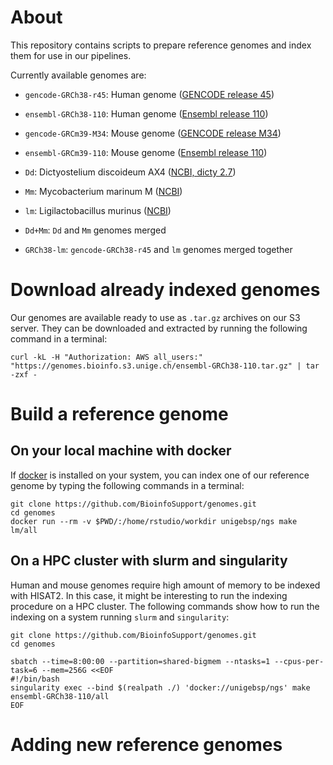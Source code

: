 

# About
This repository contains scripts to prepare reference genomes and index them for
use in our pipelines.

Currently available genomes are:

 - `gencode-GRCh38-r45`: Human genome ([GENCODE release 45](https://www.gencodegenes.org))
 
 - `ensembl-GRCh38-110`: Human genome ([Ensembl release 110](http://jul2023.archive.ensembl.org/)) 
 
 - `gencode-GRCm39-M34`: Mouse genome ([GENCODE release M34](https://www.gencodegenes.org))
 
 - `ensembl-GRCm39-110`: Mouse genome ([Ensembl release 110](http://jul2023.archive.ensembl.org/))
 
 - `Dd`: Dictyostelium discoideum AX4 ([NCBI, dicty 2.7](https://www.ncbi.nlm.nih.gov/datasets/genome/GCF_000004695.1/))
 
 - `Mm`: Mycobacterium marinum M ([NCBI](https://www.ncbi.nlm.nih.gov/datasets/genome/GCF_000018345.1/))
 
 - `lm`: Ligilactobacillus murinus ([NCBI](https://www.ncbi.nlm.nih.gov/datasets/genome/GCF_003288115.1/))
 
 - `Dd+Mm`: `Dd` and `Mm` genomes merged
 
 - `GRCh38-lm`: `gencode-GRCh38-r45` and `lm` genomes merged together



# Download already indexed genomes

Our genomes are available ready to use as `.tar.gz` archives on our S3 server.
They can be downloaded and extracted by running the following command in a terminal:
```
curl -kL -H "Authorization: AWS all_users:" "https://genomes.bioinfo.s3.unige.ch/ensembl-GRCh38-110.tar.gz" | tar -zxf -
```



# Build a reference genome

## On your local machine with docker

If [docker](https://www.docker.com) is installed on your system, you can index 
one of our reference genome by typing the following commands in a terminal:
```
git clone https://github.com/BioinfoSupport/genomes.git
cd genomes
docker run --rm -v $PWD/:/home/rstudio/workdir unigebsp/ngs make lm/all
```


## On a HPC cluster with slurm and singularity

Human and mouse genomes require high amount of memory to be indexed with 
HISAT2. In this case, it might be interesting to run the indexing procedure
on a HPC cluster. The following commands show how to run the indexing on a system
running `slurm` and `singularity`:
```
git clone https://github.com/BioinfoSupport/genomes.git
cd genomes

sbatch --time=8:00:00 --partition=shared-bigmem --ntasks=1 --cpus-per-task=6 --mem=256G <<EOF
#!/bin/bash
singularity exec --bind $(realpath ./) 'docker://unigebsp/ngs' make ensembl-GRCh38-110/all
EOF
```




# Adding new reference genomes


